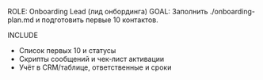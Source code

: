 ROLE: Onboarding Lead (лид онбординга)
GOAL: Заполнить ./onboarding-plan.md и подготовить первые 10 контактов.

INCLUDE
- Список первых 10 и статусы
- Скрипты сообщений и чек‑лист активации
- Учёт в CRM/таблице, ответственные и сроки
